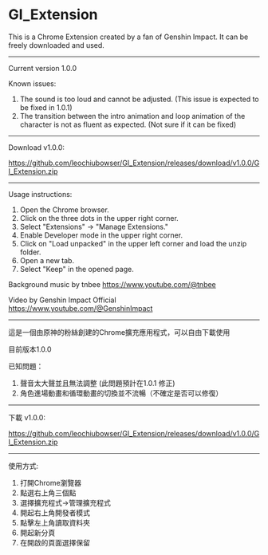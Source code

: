 # GI_Extension


This is a Chrome Extension created by a fan of Genshin Impact. It can be freely downloaded and used.

---------------------

Current version 1.0.0

Known issues:
1. The sound is too loud and cannot be adjusted. (This issue is expected to be fixed in 1.0.1)
2. The transition between the intro animation and loop animation of the character is not as fluent as expected. (Not sure if it can be fixed)

-------------

Download v1.0.0:

https://github.com/leochiubowser/GI_Extension/releases/download/v1.0.0/GI_Extension.zip

-------------

Usage instructions:
1. Open the Chrome browser.
2. Click on the three dots in the upper right corner.
3. Select "Extensions" -> "Manage Extensions."
4. Enable Developer mode in the upper right corner.
5. Click on "Load unpacked" in the upper left corner and load the unzip folder.
6. Open a new tab.
7. Select "Keep" in the opened page.

Background music by tnbee https://www.youtube.com/@tnbee

Video by Genshin Impact Official https://www.youtube.com/@GenshinImpact

-------------

這是一個由原神的粉絲創建的Chrome擴充應用程式，可以自由下載使用

目前版本1.0.0

已知問題：
1. 聲音太大聲並且無法調整 (此問題預計在1.0.1 修正)
2. 角色進場動畫和循環動畫的切換並不流暢（不確定是否可以修復）

-------------

下載 v1.0.0:

https://github.com/leochiubowser/GI_Extension/releases/download/v1.0.0/GI_Extension.zip

-------------

使用方式:
1. 打開Chrome瀏覽器
2. 點選右上角三個點
3. 選擇擴充程式->管理擴充程式
4. 開起右上角開發者模式
5. 點擊左上角讀取資料夾
6. 開起新分頁
7. 在開啟的頁面選擇保留
